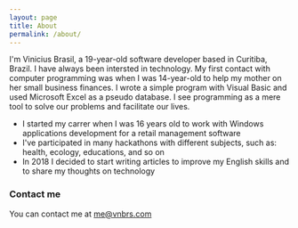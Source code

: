 ```yaml
---
layout: page
title: About
permalink: /about/
---
```


I'm Vinicius Brasil, a 19-year-old software developer based in Curitiba, Brazil. I have always been intersted in technology. My first contact with computer programming was when I was 14-year-old to help my mother on her small business finances. I wrote a simple program with Visual Basic and used Microsoft Excel as a pseudo database. I see programming as a mere tool to solve our problems and facilitate our lives.

* I started my carrer when I was 16 years old to work with Windows applications development for a retail management software
* I've participated in many hackathons with different subjects, such as: health, ecology, educations, and so on
* In 2018 I decided to start writing articles to improve my English skills and to share my thoughts on technology

### Contact me

You can contact me at [me@vnbrs.com](mailto:me@vnbrs.com)
